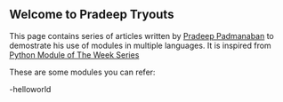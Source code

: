 ## Welcome to Pradeep Tryouts

This page contains series of articles written by [Pradeep Padmanaban](https://www.linkedin.com/in/pradeep-padmanaban-843120123/) to demostrate his use of modules in multiple languages. It is inspired from [Python Module of The Week Series](https://pymotw.com/3/)

These are some modules you can refer:

-helloworld
